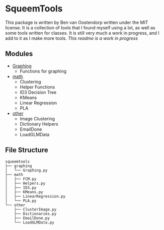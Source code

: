 # SqueemTools
This package is written by Ben van Oostendorp written under the MIT license. It is a collection
of tools that I found myself using a lot, as well as some tools written for classes. It is still
very much a work in progress, and I add to it as I make more tools.
*This readme is a work in progress*

## Modules
- [Graphing](./squeemtools/graphing)
  - Functions for graphing
- [math](./squeemtools/math)
  - Clustering
  - Helper Functions
  - ID3 Decision Tree
  - KMeans
  - Linear Regression
  - PLA
- [other](./squeemtools/math)
  - Image Clustering
  - Dictionary Helpers
  - EmailDone
  - LoadGLMData

## File Structure
```
squeemtools
├── graphing
│   └── Graphing.py
├── math
│   ├── FCM.py
│   ├── Helpers.py
│   ├── ID3.py
│   ├── KMeans.py
│   ├── LinearRegression.py
│   └── PLA.py
└── other
    ├── ClusterImage.py
    ├── Dictionaries.py
    ├── EmailDone.py
    └── LoadGLMData.py
```